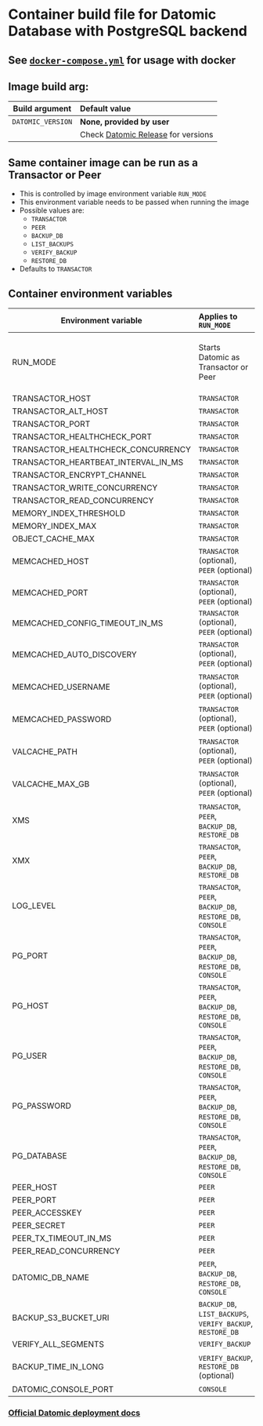 # Container build file for Datomic Database with PostgreSQL backend

## See [`docker-compose.yml`](./docker-compose/README.md) for usage with docker

## Image build arg:
| Build argument    | Default value                                                                    |
|-------------------|:---------------------------------------------------------------------------------|
| `DATOMIC_VERSION` | **None, provided by user**                                                       |
|                   | Check [Datomic Release](https://docs.datomic.com/pro/releases.html) for versions |

## Same container image can be run as a Transactor or Peer
- This is controlled by image environment variable `RUN_MODE`
- This environment variable needs to be passed when running the image
- Possible values are:
  - `TRANSACTOR`
  - `PEER`
  - `BACKUP_DB`
  - `LIST_BACKUPS`
  - `VERIFY_BACKUP` 
  - `RESTORE_DB` 
- Defaults to `TRANSACTOR`


## Container environment variables

| Environment variable                | Applies to `RUN_MODE`                                      | Supported values                                                                 | Default value              |
|-------------------------------------|:-----------------------------------------------------------|:---------------------------------------------------------------------------------|----------------------------|
| RUN_MODE                            | Starts Datomic as Transactor or Peer                       | `TRANSACTOR`, `PEER`, `BACKUP_DB`, `LIST_BACKUPS`, `VERIFY_BACKUP`, `RESTORE_DB` | `TRANSACTOR`               |
| TRANSACTOR_HOST                     | `TRANSACTOR`                                               |                                                                                  | `0.0.0.0`                  |
| TRANSACTOR_ALT_HOST                 | `TRANSACTOR`                                               |                                                                                  | `127.0.0.1`                |
| TRANSACTOR_PORT                     | `TRANSACTOR`                                               |                                                                                  | `4334`                     |
| TRANSACTOR_HEALTHCHECK_PORT         | `TRANSACTOR`                                               |                                                                                  | `9999`                     |
| TRANSACTOR_HEALTHCHECK_CONCURRENCY  | `TRANSACTOR`                                               |                                                                                  | `6`                        |
| TRANSACTOR_HEARTBEAT_INTERVAL_IN_MS | `TRANSACTOR`                                               |                                                                                  | `5000`                     |
| TRANSACTOR_ENCRYPT_CHANNEL          | `TRANSACTOR`                                               |                                                                                  | `true`                     |
| TRANSACTOR_WRITE_CONCURRENCY        | `TRANSACTOR`                                               |                                                                                  | `4`                        |
| TRANSACTOR_READ_CONCURRENCY         | `TRANSACTOR`                                               |                                                                                  | `8`                        |
| MEMORY_INDEX_THRESHOLD              | `TRANSACTOR`                                               |                                                                                  | `32m`                      |
| MEMORY_INDEX_MAX                    | `TRANSACTOR`                                               |                                                                                  | `512m`                     |
| OBJECT_CACHE_MAX                    | `TRANSACTOR`                                               |                                                                                  | `1g`                       |
| MEMCACHED_HOST                      | `TRANSACTOR` (optional), `PEER` (optional)                 |                                                                                  | **None, provided by user** |
| MEMCACHED_PORT                      | `TRANSACTOR` (optional), `PEER` (optional)                 |                                                                                  | `11211`                    |
| MEMCACHED_CONFIG_TIMEOUT_IN_MS      | `TRANSACTOR` (optional), `PEER` (optional)                 |                                                                                  | `100`                      |
| MEMCACHED_AUTO_DISCOVERY            | `TRANSACTOR` (optional), `PEER` (optional)                 |                                                                                  | **None, provided by user** |
| MEMCACHED_USERNAME                  | `TRANSACTOR` (optional), `PEER` (optional)                 |                                                                                  | **None, provided by user** |
| MEMCACHED_PASSWORD                  | `TRANSACTOR` (optional), `PEER` (optional)                 |                                                                                  | **None, provided by user** |
| VALCACHE_PATH                       | `TRANSACTOR` (optional), `PEER` (optional)                 |                                                                                  | **None, provided by user** |
| VALCACHE_MAX_GB                     | `TRANSACTOR` (optional), `PEER` (optional)                 |                                                                                  | **None, provided by user** |
| XMS                                 | `TRANSACTOR`, `PEER`, `BACKUP_DB`, `RESTORE_DB`            |                                                                                  | `4g`                       |
| XMX                                 | `TRANSACTOR`, `PEER`, `BACKUP_DB`, `RESTORE_DB`            |                                                                                  | `4g`                       |
| LOG_LEVEL                           | `TRANSACTOR`, `PEER`, `BACKUP_DB`, `RESTORE_DB`, `CONSOLE` |                                                                                  | `INFO`                     |
| PG_PORT                             | `TRANSACTOR`, `PEER`, `BACKUP_DB`, `RESTORE_DB`, `CONSOLE` |                                                                                  | `5432`                     |
| PG_HOST                             | `TRANSACTOR`, `PEER`, `BACKUP_DB`, `RESTORE_DB`, `CONSOLE` |                                                                                  | **None, provided by user** |
| PG_USER                             | `TRANSACTOR`, `PEER`, `BACKUP_DB`, `RESTORE_DB`, `CONSOLE` |                                                                                  | **None, provided by user** |
| PG_PASSWORD                         | `TRANSACTOR`, `PEER`, `BACKUP_DB`, `RESTORE_DB`, `CONSOLE` |                                                                                  | **None, provided by user** |
| PG_DATABASE                         | `TRANSACTOR`, `PEER`, `BACKUP_DB`, `RESTORE_DB`, `CONSOLE` |                                                                                  | **None, provided by user** |
| PEER_HOST                           | `PEER`                                                     |                                                                                  | `0.0.0.0`                  |
| PEER_PORT                           | `PEER`                                                     |                                                                                  | `8998`                     |
| PEER_ACCESSKEY                      | `PEER`                                                     |                                                                                  | `myaccesskey`              |
| PEER_SECRET                         | `PEER`                                                     |                                                                                  | `mysecret`                 |
| PEER_TX_TIMEOUT_IN_MS               | `PEER`                                                     |                                                                                  | `10000`                    |
| PEER_READ_CONCURRENCY               | `PEER`                                                     |                                                                                  | `8`                        |
| DATOMIC_DB_NAME                     | `PEER`, `BACKUP_DB`, `RESTORE_DB`, `CONSOLE`               |                                                                                  | **None, provided by user** |
| BACKUP_S3_BUCKET_URI                | `BACKUP_DB`, `LIST_BACKUPS`, `VERIFY_BACKUP`, `RESTORE_DB` |                                                                                  | **None, provided by user** |
| VERIFY_ALL_SEGMENTS                 | `VERIFY_BACKUP`                                            | `true` or `false`                                                                | `true`                     |
| BACKUP_TIME_IN_LONG                 | `VERIFY_BACKUP`, `RESTORE_DB` (optional)                   |                                                                                  | **None, provided by user** |
| DATOMIC_CONSOLE_PORT                | `CONSOLE`                                                  |                                                                                  | `8888`                     |

### [Official Datomic deployment docs](https://docs.datomic.com/pro/operation/deployment.html)
